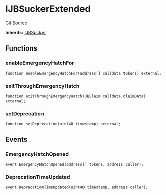 # IJBSuckerExtended
[Git Source](https://github.com/Bananapus/nana-suckers/blob/faba69dd26a284c037886fb39a0fe6a34055e8dd/src/interfaces/IJBSuckerExtended.sol)

**Inherits:**
[IJBSucker](/docs/dev/v4/api/suckers/interfaces/IJBSucker.md)


## Functions
### enableEmergencyHatchFor


```solidity
function enableEmergencyHatchFor(address[] calldata tokens) external;
```

### exitThroughEmergencyHatch


```solidity
function exitThroughEmergencyHatch(JBClaim calldata claimData) external;
```

### setDeprecation


```solidity
function setDeprecation(uint40 timestamp) external;
```

## Events
### EmergencyHatchOpened

```solidity
event EmergencyHatchOpened(address[] tokens, address caller);
```

### DeprecationTimeUpdated

```solidity
event DeprecationTimeUpdated(uint40 timestamp, address caller);
```

